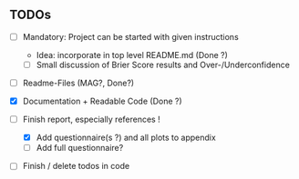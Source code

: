 ## TODOs

- [ ] Mandatory: Project can be started with given instructions
    - Idea: incorporate in top level README.md (Done ?)
    - [ ] Small discussion of Brier Score results and Over-/Underconfidence
- [ ] Readme-Files (MAG?, Done?)
- [x] Documentation + Readable Code (Done ?)
- [ ] Finish report, especially references !
    - [x] Add questionnaire(s ?) and all plots to appendix 
    - [ ] Add full questionnaire?
- [ ] Finish / delete todos in code

